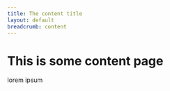 ```yaml
---
title: The content title
layout: default
breadcrumb: content
---
```


# This is some content page

lorem ipsum
